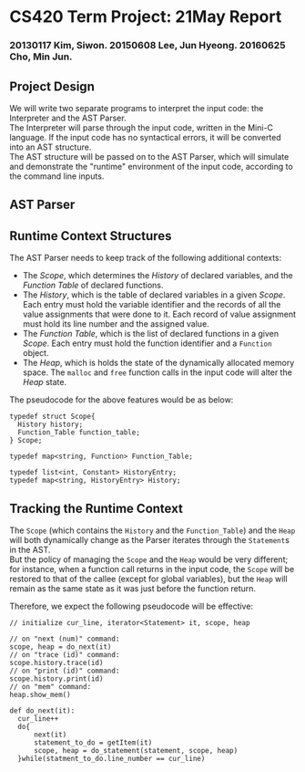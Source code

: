 # CS420 Term Project: 21May Report

### 20130117 Kim, Siwon. 20150608 Lee, Jun Hyeong. 20160625 Cho, Min Jun.

## Project Design

We will write two separate programs to interpret the input code: the Interpreter and the AST Parser.       
The Interpreter will parse through the input code, written in the Mini-C language. If the input code has no syntactical errors, it will be converted into an AST structure.     
The AST structure will be passed on to the AST Parser, which will simulate and demonstrate the "runtime" environment of the input code, according to the command line inputs.

## AST Parser

## Runtime Context Structures

The AST Parser needs to keep track of the following additional contexts:

* The *Scope*, which determines the *History* of declared variables, and the *Function Table* of declared functions.
* The *History*, which is the table of declared variables in a given *Scope*. Each entry must hold the variable identifier and the records of all the value assignments that were done to it. Each record of value assignment must hold its line number and the assigned value.
* The *Function Table*, which is the list of declared functions in a given *Scope*. Each entry must hold the function identifier and a `Function` object.
* The *Heap*, which is holds the state of the dynamically allocated memory space. The `malloc` and `free` function calls in the input code will alter the *Heap* state.

The pseudocode for the above features would be as below:

    typedef struct Scope{
      History history;
      Function_Table function_table;
    } Scope;
    
    typedef map<string, Function> Function_Table;
    
    typedef list<int, Constant> HistoryEntry;
    typedef map<string, HistoryEntry> History;
    
## Tracking the Runtime Context

The `Scope` (which contains the `History` and the `Function_Table`) and the `Heap` will both dynamically change as the Parser iterates through the `Statement`s in the AST.     
But the policy of managing the `Scope` and the `Heap` would be very different; for instance, when a function call returns in the input code, the `Scope` will be restored to that of the callee (except for global variables), but the `Heap` will remain as the same state as it was just before the function return.      

Therefore, we expect the following pseudocode will be effective:
    
    // initialize cur_line, iterator<Statement> it, scope, heap
    
    // on "next (num)" command:
    scope, heap = do_next(it)
    // on "trace (id)" command:
    scope.history.trace(id)
    // on "print (id)" command:
    scope.history.print(id)
    // on "mem" command:
    heap.show_mem()
    
    def do_next(it):
      cur_line++
      do{
          next(it)
          statement_to_do = getItem(it)
          scope, heap = do_statement(statement, scope, heap)
      }while(statment_to_do.line_number == cur_line)